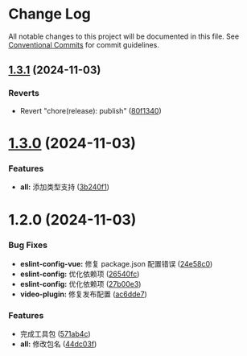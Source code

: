 # Change Log

All notable changes to this project will be documented in this file.
See [Conventional Commits](https://conventionalcommits.org) for commit guidelines.

## [1.3.1](https://github.com/fuxiang123/toolkit/compare/@fuxiang1234/eslint-config@1.4.0...@fuxiang1234/eslint-config@1.3.1) (2024-11-03)

### Reverts

- Revert "chore(release): publish" ([80f1340](https://github.com/fuxiang123/toolkit/commit/80f1340f1bdd435270c7e7359c06210798a8c772))

# [1.3.0](https://github.com/fuxiang123/toolkit/compare/@fuxiang1234/eslint-config@1.2.0...@fuxiang1234/eslint-config@1.3.0) (2024-11-03)

### Features

- **all:** 添加类型支持 ([3b240f1](https://github.com/fuxiang123/toolkit/commit/3b240f1f3407f35175fd19498eef607c9986db4e))

# 1.2.0 (2024-11-03)

### Bug Fixes

- **eslint-config-vue:** 修复 package.json 配置错误 ([24e58c0](https://github.com/fuxiang123/toolkit/commit/24e58c0b85151cff00e7191d80178115ce27b677))
- **eslint-config:** 优化依赖项 ([26540fc](https://github.com/fuxiang123/toolkit/commit/26540fc86716a36ac64e41ad2d2378a000572b22))
- **eslint-config:** 优化依赖项 ([27b00e3](https://github.com/fuxiang123/toolkit/commit/27b00e31cb781294519b3195d013edf8987a512c))
- **video-plugin:** 修复发布配置 ([ac6dde7](https://github.com/fuxiang123/toolkit/commit/ac6dde7ebd831f14e61c7a2c019c0ac24f5fe17e))

### Features

- 完成工具包 ([571ab4c](https://github.com/fuxiang123/toolkit/commit/571ab4c1fe311b5f90e0912822f678d67d71ee58))
- **all:** 修改包名 ([44dc03f](https://github.com/fuxiang123/toolkit/commit/44dc03febe352bc10c99465427742fa5c80a8db9))
